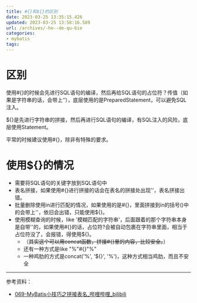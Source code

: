 ```yaml
---
title: #{}和${}的区别
date: 2023-03-25 13:35:15.426
updated: 2023-03-25 13:58:16.589
url: /archives/-he--de-qu-bie
categories: 
- mybatis
tags: 
---
```


# 区别

使用#{}的时候会先进行SQL语句的编译，然后再给SQL语句的占位符？传值（如果是字符串的话，会带上‘’），底层使用的是PreparedStatement，可以避免SQL注入。

${}是先进行字符串的拼接，然后再进行SQL语句的编译，有SQL注入的风险，底层使用Statement。

平常的时候建议使用#{}，除非有特殊的要求。

# 使用${}的情况

- 需要将SQL语句的关键字放到SQL语句中
- 表名拼接，如果使用#{}进行拼接的话会在表名的拼接处出现''，表名拼接出错。
- 批量删除使用in进行匹配的情况，如果使用的是#{}，里面拼接到in的括号()中的会带上''，依旧会出错，只能使用${}。
- 使用模糊查询的时候，like '模糊匹配的字符串'，后面跟着的那个字符串本身是自带''的，如果使用#{}的话，占位符?会被自动包裹在字符串里面，相当于占位符没了，会报错，得使用${}。
    - （~~其实这个可以用concat函数，拼接#{}里的内容，比较安全。~~）
    - 还有一种方式是like "%"#{}"%"
    - 一种鸡肋的方式是concat('%', '${}', '%')，这种方式相当鸡肋，而且不安全

---

参考资料：

- [069-MyBatis小技巧之拼接表名_哔哩哔哩_bilibili](https://www.bilibili.com/video/BV1JP4y1Z73S?p=69&vd_source=3b9bc9314c9590a1d18a84ef490fb982)